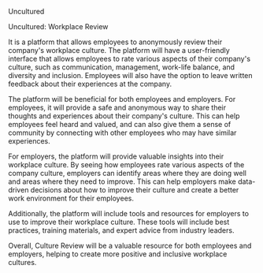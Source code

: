 Uncultured

Uncultured: Workplace Review

It is a platform that allows employees to anonymously review their company's workplace culture. The platform will have a user-friendly interface that allows employees to rate various aspects of their company's culture, such as communication, management, work-life balance, and diversity and inclusion. Employees will also have the option to leave written feedback about their experiences at the company.

The platform will be beneficial for both employees and employers. For employees, it will provide a safe and anonymous way to share their thoughts and experiences about their company's culture. This can help employees feel heard and valued, and can also give them a sense of community by connecting with other employees who may have similar experiences.

For employers, the platform will provide valuable insights into their workplace culture. By seeing how employees rate various aspects of the company culture, employers can identify areas where they are doing well and areas where they need to improve. This can help employers make data-driven decisions about how to improve their culture and create a better work environment for their employees.

Additionally, the platform will include tools and resources for employers to use to improve their workplace culture. These tools will include best practices, training materials, and expert advice from industry leaders.

Overall, Culture Review will be a valuable resource for both employees and employers, helping to create more positive and inclusive workplace cultures.